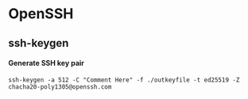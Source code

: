 # OpenSSH

## ssh-keygen

#### Generate SSH key pair

```
ssh-keygen -a 512 -C "Comment Here" -f ./outkeyfile -t ed25519 -Z chacha20-poly1305@openssh.com
```
